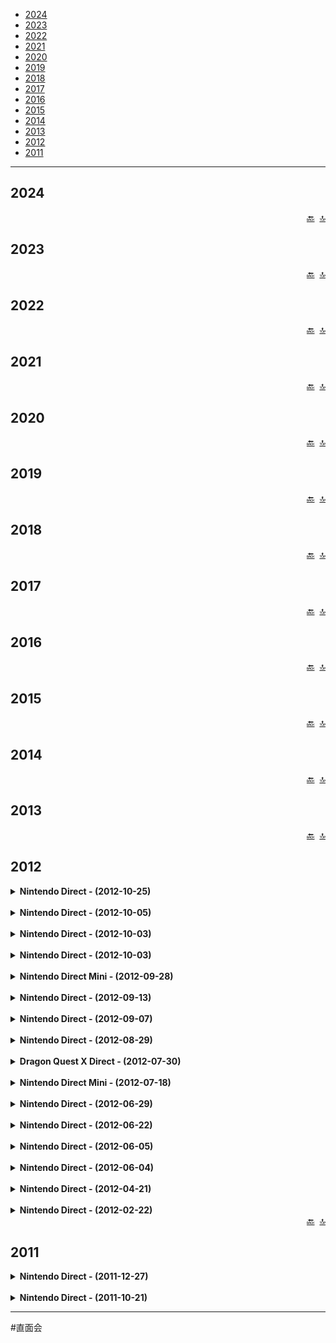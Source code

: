 - [2024](#2024)
- [2023](#2023)
- [2022](#2022)
- [2021](#2021)
- [2020](#2020)
- [2019](#2019)
- [2018](#2018)
- [2017](#2017)
- [2016](#2016)
- [2015](#2015)
- [2014](#2014)
- [2013](#2013)
- [2012](#2012)
- [2011](#2011)

---

## 2024

<div dir="rtl"><a href="#">🔝</a>&nbsp;&nbsp;<a href="#file-nintendo-direct-md">🔙</a></div>

## 2023

<div dir="rtl"><a href="#">🔝</a>&nbsp;&nbsp;<a href="#file-nintendo-direct-md">🔙</a></div>

## 2022

<div dir="rtl"><a href="#">🔝</a>&nbsp;&nbsp;<a href="#file-nintendo-direct-md">🔙</a></div>

## 2021

<div dir="rtl"><a href="#">🔝</a>&nbsp;&nbsp;<a href="#file-nintendo-direct-md">🔙</a></div>

## 2020

<div dir="rtl"><a href="#">🔝</a>&nbsp;&nbsp;<a href="#file-nintendo-direct-md">🔙</a></div>

## 2019

<div dir="rtl"><a href="#">🔝</a>&nbsp;&nbsp;<a href="#file-nintendo-direct-md">🔙</a></div>

## 2018

<div dir="rtl"><a href="#">🔝</a>&nbsp;&nbsp;<a href="#file-nintendo-direct-md">🔙</a></div>

## 2017

<div dir="rtl"><a href="#">🔝</a>&nbsp;&nbsp;<a href="#file-nintendo-direct-md">🔙</a></div>

## 2016

<div dir="rtl"><a href="#">🔝</a>&nbsp;&nbsp;<a href="#file-nintendo-direct-md">🔙</a></div>

## 2015

<div dir="rtl"><a href="#">🔝</a>&nbsp;&nbsp;<a href="#file-nintendo-direct-md">🔙</a></div>

## 2014

<div dir="rtl"><a href="#">🔝</a>&nbsp;&nbsp;<a href="#file-nintendo-direct-md">🔙</a></div>

## 2013

<div dir="rtl"><a href="#">🔝</a>&nbsp;&nbsp;<a href="#file-nintendo-direct-md">🔙</a></div>

## 2012

<details>
	<summary><b>Nintendo Direct - (2012-10-25)</b></summary>
	<p>2012 年 10 月 25 日，任天堂召开直播会，介绍 3DS 游戏的新消息和已公布的 WiiU 游戏的后续消息。</p>
	<dl>
		<dt>日版标题</dt>
		<dd>Nintendo Direct 2012.10.25 プレゼンテーション映像</dd>
		<dt>美版标题</dt>
		<dd>Nintendo Direct 10.25.12</dd>
		<dt>时间</dt>
		<dd>2012 年 10 月 25 日 东京时间 20 点</dd>
		<dt>播放地区</dt>
		<dd>
			<ul>
				<li>日本</li>
				<li>北美</li>
			</ul>
		</dd>
		<dt>主持人</dt>
		<dd>岩田聪</dd>
		<dt>其他人员</dt>
		<dd>
			<ol>
				<li>巧舟</li>
				<li>齐藤阳介</li>
				<li>辻本良三</li>
			</ol>
		</dd>
		<dt>主要内容</dt>
		<dd>
			<ol>
				<li>大合奏乐团兄弟 P</li>
				<li>新超级马力欧兄弟 2</li>
				<li>来吧 动物森友会</li>
				<li>终极军团</li>
				<li>宝可梦不可思议的迷宫 极大之门与无限迷宫</li>
				<li>雷顿教授 VS 逆转裁判</li>
				<li>纸片马力欧 超级贴纸</li>
				<li>勇者斗恶龙 10</li>
				<li>怪物猎人 3G HD</li>
				<li>路易吉洋馆 2</li>
			</ol>
		</dd>
		<dt>备注</dt>
		<dd>日版直播会与美版直播会有较大差异。</dd>
	</dl>
</details>

<br />

<details>
	<summary><b>Nintendo Direct - (2012-10-05)</b></summary>
	<p>2012 年 10 月 5 日，任天堂第一次召开动物森友会直播会，介绍 3DS 游戏《来吧 动物森友会》的消息。</p>
	<dl>
		<dt>日版标题</dt>
		<dd>とびだせ どうぶつの森 Direct 2012.10.5</dd>
		<dt>时间</dt>
		<dd>2012 年 10 月 5 日 东京时间 20 点</dd>
		<dt>播放地区</dt>
		<dd>日本</dd>
		<dt>主持人</dt>
		<dd>岩田聪</dd>
		<dt>其他人员</dt>
		<ul>
			<li>江口胜也</li>
			<li>京极绫</li>
			<li>毛吕功</li>
			<li>保坂有纱</li>
			<li>高桥幸嗣</li>
			<li>户高一生</li>
		</ul>
		<dt>主要内容</dt>
		<dd>《来吧 动物森友会》场景、家居设计、音乐、多人模式等。</dd>
		<dt>备注</dt>
		<dd>任天堂第一次动物森友会直播会。</dd>
	</dl>
</details>

<br />

<details>
	<summary><b>Nintendo Direct - (2012-10-03)</b></summary>
	<p>2012 年 10 月 3 日，任天堂召开迷你直播会，介绍任天堂 3DS LL 的消息。</p>
	<dl>
		<dt>日版标题</dt>
		<dd>ちょっと Nintendo Direct ニンテンドー 3DS LL 2012.10.3</dd>
		<dt>时间</dt>
		<dd>2012 年 10 月 3 日 东京时间 10 点</dd>
		<dt>播放地区</dt>
		<dd>日本</dd>
		<dt>主持人</dt>
		<dd>岩田聪</dd>
	</dl>
</details>

<br />

<details>
	<summary><b>Nintendo Direct - (2012-10-03)</b></summary>
	<dl>
		<dt>日版标题</dt>
		<dd>ちょっと Nintendo Direct ニンテンドー e ショップ 2012.10.3</dd>
		<dt>时间</dt>
		<dd>2012 年 10 月 3 日 东京时间 10 点</dd>
		<dt>播放地区</dt>
		<dd>日本</dd>
		<dt>主持人</dt>
		<dd>岩田聪</dd>
		<dt>备注</dt>
		<dd>任天堂 e 商店在 2011 年 6 月 7 日开始服务，可以下载 DLC 或试玩版；2012 年 7 月 28 日开始提供软件的下载版。</dd>
	</dl>
</details>

<br />

<details>
	<summary><b>Nintendo Direct Mini - (2012-09-28)</b></summary>
	<p>2012 年 9 月 28 日，任天堂召开迷你直播会，介绍 3DS 游戏《新超级马力欧兄弟 2》的消息。</p>
	<dl>
		<dt>日版标题</dt>
		<dd>ちょっと Nintendo Direct New スーパーマリオブラザーズ 2 2012.9.28</dd>
		<dt>美版标题</dt>
		<dd>Nintendo Direct Mini</dd>
		<dt>时间</dt>
		<dd>2012 年 9 月 28 日 东京时间 12 点</dd>
		<dt>播放地区</dt>
		<dd>
			<ul>
				<li>日本</li>
				<li>北美</li>
				<li>欧洲</li>
			</ul>
		</dd>
		<dt>主持人</dt>
		<dd>岩田聪</dd>
		<dt>主要内容</dt>
		<dd>新超级马力欧兄弟 2</dd>
		<dt>备注</dt>
		<dd>这次任天堂直播会并非同步进行，美国、欧洲任天堂在 2012 年 10 月 2 日举行该迷你直播会。</dd>
	</dl>
</details>

<br />

<details>
	<summary><b>Nintendo Direct - (2012-09-13)</b></summary>
	<p>2012 年 9 月 13 日，任天堂召开 Wii U 直播会，介绍 Wii U 游戏的消息。</p>
	<dl>
		<dt>日版标题</dt>
		<dd>Nintendo Direct Wii U Preview プレゼンテーション映像</dd>
		<dt>美版标题</dt>
		<dd>Wii U Preview Presentation</dd>
		<dt>时间</dt>
		<dd>2012 年 9 月 13 日 东京时间 23 点</dd>
		<dt>播放地区</dt>
		<dd>
			<ul>
				<li>日本</li>
				<li>北美</li>
				<li>欧洲</li>
			</ul>
		</dd>
		<dt>主持人</dt>
		<dd>岩田聪</dd>
		<dt>其他人员</dt>
		<dd>迈克尔·安塞尔</dd>
		<dt>主要内容</dt>
		<dd>
			<ol>
				<li>新超级马力欧兄弟 U</li>
				<li>任天堂乐园</li>
				<li>瓦力欧游戏</li>
				<li>无双大蛇 2 超越</li>
				<li>铁拳 TT2</li>
				<li>僵尸 U</li>
				<li>刺客信条 3</li>
				<li>雷曼传奇</li>
				<li>蝙蝠侠 阿甘之城</li>
				<li>质量效应 3 特别版</li>
				<li>FIFA 13</li>
				<li>神奇 101</li>
				<li>蓓优妮塔 2</li>
			</ol>
		</dd>
		<dt>备注</dt>
		<dd>日版直播会与美版直播会有较大差异。</dd>
	</dl>
</details>

<br />

<details>
	<summary><b>Nintendo Direct - (2012-09-07)</b></summary>
	<p>2012年9月7日，任天堂召开迷你直播会，介绍3DS游戏《突破极限脑的5分钟魔鬼锻炼》的消息。</p>
	<dl>
		<dt>日版标题</dt>
		<dd>ちょっと Nintendo Direct ものすごく脳を鍛える5分間の鬼トレーニング 2012.9.7</dd>
		<dt>时间</dt>
		<dd>2012 年 9 月 7 日 东京时间 15 点</dd>
		<dt>播放地区</dt>
		<dd>日本</dd>
		<dt>主持人</dt>
		<dd>岩田聪</dd>
		<dt>其他人员</dt>
		<dd>
			<ul>
				<li>菅广文</li>
				<li>宇治原史规</li>
			</ul>
		</dd>
	</dl>
</details>

<br />

<details>
	<summary><b>Nintendo Direct - (2012-08-29)</b></summary>
	<p>2012 年 8 月 29 日，任天堂召开直播会，介绍关于 Wii 和 3DS 游戏的消息。</p>
	<dl>
		<dt>日版标题</dt>
		<dd>Nintendo Direct 2012.8.29 プレゼンテーション映像</dd>
		<dt>时间</dt>
		<dd>2012 年 8 月 29 日 东京时间 20 点</dd>
		<dt>播放地区</dt>
		<dd>日本</dd>
		<dt>主持人</dt>
		<dd>岩田聪</dd>
		<dt>其他人员</dt>
		<dd>
			<ul>
				<li>日野晃博</li>
				<li>天野裕介</li>
				<li>楳图一雄</li>
				<li>山名学</li>
			</ul>
		</dd>
		<dt>主要内容</dt>
		<dd>
			<ul>
				<li>新超级马力欧兄弟 2</li>
				<li>勇气默示录</li>
				<li>雷顿教授与超文明 A 的遗产</li>
				<li>新绘心教室</li>
				<li>来吧 动物森友会</li>
				<li>纸片马力欧 超级贴纸</li>
				<li>电波人的 RPG 2</li>
			</ul>
		</dd>
		<dt>备注</dt>
		<dd>
			<p>日版直播会结束后，有新超级马力欧兄弟 2 介绍视频、勇气默示录映像、楳图一雄体验新绘心教室、社长问讯 电波人的 RPG 2。</p>
		</dd>
	</dl>
</details>

<br />

<details>
	<summary><b>Dragon Quest X Direct - (2012-07-30)</b></summary>
	<p>2012年7月30日，任天堂召开勇者斗恶龙10直播会，介绍Wii游戏《勇者斗恶龙10》的消息。</p>
	<dl>
		<dt>日版标题</dt>
		<dd>ドラゴンクエストX Direct 2012.7.30</dd>
		<dt>时间</dt>
		<dd>2012 年 7 月 30 日 东京时间 20 点</dd>
		<dt>播放地区</dt>
		<dd>日本</dd>
		<dt>主持人</dt>
		<dd>岩田聪</dd>
		<dt>其他人员</dt>
		<dd>
			<ul>
				<li>堀井雄二</li>
				<li>藤泽仁</li>
				<li>齐藤阳介</li>
			</ul>
		</dd>
	</dl>
</details>

<br />

<details>
	<summary><b>Nintendo Direct Mini - (2012-07-18)</b></summary>
	<p>2012 年 7 月 18 日，任天堂召开迷你直播会，介绍 3DS 游戏《突破极限脑的 5 分钟魔鬼锻炼》的消息。</p>
	<dl>
		<dt>日版标题</dt>
		<dd>ちょっと Nintendo Direct ものすごく脳を鍛える5分間の鬼トレーニング 2012.7.18</dd>
		<dt>时间</dt>
		<dd>2012 年 7 月 18 日 东京时间 19 点</dd>
		<dt>播放地区</dt>
		<dd>日本</dd>
		<dt>主持人</dt>
		<dd>岩田聪</dd>
		<dt>其他人员</dt>
		<dd>川岛隆太</dd>
		<dt>主要内容</dt>
		<dd>突破极限脑的 5 分钟魔鬼锻炼</dd>
		<dt>备注</dt>
		<dd>任天堂直播会首次采用迷你直播会的形式。2012年7月17日，任天堂在 Youtube 开设任天堂直播会频道，此后开始在 Youtube 播出直播会。</dd>
	</dl>
</details>

<br />

<details>
	<summary><b>Nintendo Direct - (2012-06-29)</b></summary>
	<p>2012年6月29日，任天堂召开快乐足球直播会，介绍3DS游戏《口袋足球联赛 快乐足球》的消息。</p>
	<dl>
		<dt>日版标题</dt>
		<dd>ポケットサッカーリーグ カルチョビット Direct 2012.6.29</dd>
		<dt>时间</dt>
		<dd>2012 年 6 月 29 日 东京时间 20 点</dd>
		<dt>播放地区</dt>
		<dd>日本</dd>
		<dt>主持人</dt>
		<dd>岩田聪</dd>
		<dt>其他人员</dt>
		<dd>
			<ul>
				<li>博多华丸</li>
				<li>博多大吉</li>
				<li>杉本大地</li>
				<li>久保裕也</li>
				<li>西野朗</li>
			</ul>
		</dd>
		<dt>主要内容</dt>
		<dd>口袋足球联赛 快乐足球</dd>
		<dt>备注</dt>
		<dd>任天堂直播会首次采用一场只介绍一个游戏的形式。直播会中久保裕也选手在 2016 年到 2018 年代表日本国家队出场，西野朗教练在 2018 年俄罗斯世界杯期间担任日本国家队主教练。</dd>
	</dl>
</details>

<br />

<details>
	<summary><b>Nintendo Direct - (2012-06-22)</b></summary>
	<p>2012 年 6 月 22 日，任天堂召开直播会，介绍 3DS 软件的消息。</p>
	<dl>
		<dt>日版标题</dt>
		<dd>Nintendo Direct 2012.6.22 プレゼンテーション映像</dd>
		<dt>美版标题</dt>
		<dd>Nintendo Direct 6.21.2012</dd>
		<dt>时间</dt>
		<dd>2012 年 6 月 22 日 东京时间 12 点</dd>
		<dt>播放地区</dt>
		<ul>
			<li>日本</li>
			<li>北美</li>
			<li>欧洲</li>
		</ul>
		<dt>主持人</dt>
		<dd>岩田聪</dd>
		<dt>其他人员</dt>
		<dd>
			<ul>
				<li>有野晋哉</li>
				<li>对战卡牌子</li>
			</ul>
		</dd>
		<dt>主要内容</dt>
		<dd>
			<ol>
				<li>零 真红之蝶</li>
				<li>勇者斗恶龙 10</li>
				<li>宝可梦 黑 2/白 2</li>
				<li>对战卡牌</li>
				<li>快乐足球</li>
				<li>新超级马力欧兄弟 2</li>
				<li>脑锻炼魔鬼特训</li>
				<li>3DS LL</li>
				<li>新绘心教室</li>
				<li>来吧 动物森友会</li>
			</ol>
		</dd>
		<dt>备注</dt>
		<dd>日版直播会结束后，有勇者斗恶龙 10 介绍视频、零 真红之蝶体验映像、游戏中心 CX 有野的挑战 星之卡比 20 周年特别收藏版篇、马力欧艺人挑战新超马兄弟 2。日版直播会与美版直播会有较大差异。</dd>
	</dl>
</details>

<br />

<details>
	<summary><b>Nintendo Direct - (2012-06-05)</b></summary>
	<p>2012 年 6 月 5 日，任天堂召开 E3 发布会，介绍 Wii U 的硬件及面向美国的任天堂与第三方的软件。</p>
	<dl>
		<dt>日版标题</dt>
		<dd>任天堂 E3 2012 プレゼンテーション映像</dd>
		<dt>美版标题</dt>
		<dd>Nintendo All-Access Presentation @ E3 2012</dd>
		<dt>时间地点</dt>
		<dd>2012 年 6 月 5 日 当地时间 9 点 美国洛杉矶 诺基亚剧院</dd>
		<dt>主持人</dt>
		<dd>雷吉</dd>
		<dt>其他人员</dt>
		<dd>
			<ul>
				<li>宫本茂</li>
				<li>马丁·特朗布莱</li>
				<li>科特·莫菲特</li>
				<li>伊维斯·吉尔莫特</li>
				<li>江口胜也</li>
			</ul>
		</dd>
		<dt>主要内容</dt>
		<dd>
			<ol>
				<li>皮克敏 3</li>
				<li>新超级马力欧兄弟 U</li>
				<li>蝙蝠侠 阿甘之城</li>
				<li>Wii fit U</li>
				<li>新超级马力欧兄弟 2</li>
				<li>纸片马力欧 超级贴纸</li>
				<li>路易吉洋馆 2</li>
				<li>乐高都市 卧底风云</li>
				<li>舞力全开 4</li>
				<li>任天堂大陆</li>
			</ol>
		</dd>
		<dt>备注</dt>
		<dd>E3 发布会结束后，日本任天堂又播出了岩田聪介绍 Wii U 游戏的视频。</dd>
	</dl>
</details>

<br />

<details>
	<summary><b>Nintendo Direct - (2012-06-04)</b></summary>
	<p>2012 年 6 月 4 日，任天堂召开 E3 展前直播会，介绍有关 Wii U 的最新消息。</p>
	<dl>
		<dt>日版标题</dt>
		<dd>Nintendo Direct Pre E3 プレゼンテーション映像</dd>
		<dt>美版标题</dt>
		<dd>Nintendo Direct Pre E3 2012</dd>
		<dt>时间</dt>
		<dd>2012 年 6 月 4 日 东京时间 7 点</dd>
		<dt>播放地区</dt>
		<ul>
			<li>日本</li>
			<li>北美</li>
			<li>欧洲</li>
		</ul>
		<dt>主持人</dt>
		<dd>岩田聪</dd>
		<dt>主要内容</dt>
		<dd>
			<ul>
				<li>Wii U GamePad</li>
				<li>Miiverse</li>
			</ul>
		</dd>
	</dl>
</details>

<br />

<details>
	<summary><b>Nintendo Direct - (2012-04-21)</b></summary>
	<p>2012 年 4 月 21 日，任天堂召开直播会，介绍任天堂平台将发售游戏的最新消息。</p>
	<dl>
		<dt>日版标题</dt>
		<dd>Nintendo Direct 2012.4.21 プレゼンテーション映像</dd>
		<dt>时间</dt>
		<dd>2012 年 4 月 21 日 东京时间 12 点</dd>
		<dt>播放地区</dt>
		<dd>
			<ul>
				<li>日本</li>
				<li>欧洲</li>
			</ul>
		</dd>
		<dt>主持人</dt>
		<dd>岩田聪</dd>
		<dt>主要内容</dt>
		<dd>
			<ol>
				<li>宝可梦 黑 2/白 2</li>
				<li>世界树迷宫 4 传承的巨神</li>
				<li>交叉领域计划</li>
				<li>马力欧网球 OPEN</li>
				<li>新光神话 帕露蒂娜之镜</li>
				<li>火焰纹章 觉醒</li>
			</ol>
		</dd>
		<dt>备注</dt>
		<dd>日版直播会结束后，有世界树迷宫 4 传承的巨神、卡片召唤师和新光神话 帕露蒂娜之镜的介绍视频。</dd>
	</dl>
</details>

<br />

<details>
	<summary><b>Nintendo Direct - (2012-02-22)</b></summary>
	<p>2012 年 2 月 22 日，任天堂召开直播会，介绍任天堂平台将发售游戏的最新消息。</p>
	<dl>
		<dt>日版标题</dt>
		<dd>Nintendo Direct 2012.2.22 プレゼンテーション映像</dd>
		<dt>美版标题</dt>
		<dd>Nintendo Direct 2.22.2012 - Reggie Fils-Aime Presents Nintendo Updates</dd>
	 	<dt>时间</dt>
		<dd>2012 年 2 月 22 日 东京时间 20 点</dd>
		<dt>播放地区</dt>
		<dd>
			<ul>
				<li>日本</li>
				<li>北美</li>
				<li>欧洲</li>
			</ul>
		</dd>
		<dt>主持人</dt>
		<dd>岩田聪</dd>
		<dt>其他人员</dt>
		<dd>有野晋哉</dd>
		<dt>主要内容</dt>
		<dd>
			<ol>
				<li>新光神话 帕露蒂娜之镜</li>
				<li>火焰纹章 觉醒</li>
				<li>宝可梦＋信长的野望</li>
				<li>马力欧网球 OPEN</li>
				<li>零 真红之蝶</li>
				<li>世界树迷宫 4 传承的巨神</li>
			</ol>
		</dd>
		<dt>备注</dt>
		<dd>日版直播会结束后，有王国之心 3D 介绍视频、游戏中心 CX 有野的挑战 3DSVC 篇。日版直播会与美版直播会有较大差异。</dd>
	</dl>
</details>

<div dir="rtl"><a href="#">🔝</a>&nbsp;&nbsp;<a href="#file-nintendo-direct-md">🔙</a></div>

## 2011

<details>
	<summary><b>Nintendo Direct - (2011-12-27)</b></summary>
	<p>2011 年 12 月 27 日，任天堂召开第二次直播会，介绍任天堂平台 2012 年 3 月前发售游戏的最新消息。</p>
	<dl>
		<dt>日版标题</dt>
		<dd>Nintendo Direct 2011.12.27 プレゼンテーション映像</dd>
		<dt>时间</dt>
		<dd>2011 年 12 月 27 日 东京时间 12 点</dd>
		<dt>播放地区</dt>
		<dd>日本</dd>
		<dt>主持人</dt>
		<dd>岩田聪</dd>
		<dt>其他人员</dt>
		<dd>
			<ol>
				<li>坂本贺勇</li>
				<li>内田明理</li>
				<li>伊藤博之</li>
				<li>辻本良三</li>
				<li>井上聪</li>
			</ol>
		</dd>
		<dt>主要内容</dt>
		<dd>
			<ol>
				<li>马力欧与索尼克在伦敦奥运会</li>
				<li>新光神话 帕露蒂娜之镜</li>
				<li>生化危机 启示录</li>
				<li>新爱相随</li>
				<li>真三国无双 VS</li>
				<li>火焰纹章 觉醒</li>
			</ol>
		</dd>
		<dt>备注</dt>
		<dd>日版直播会结束后，有岩田聪体验新爱相随、初音未来与明日之星 未来计划介绍视频、怪物猎人 3G 座谈会。</dd>
	</dl>
</details>

<br />

<details>
	<summary><b>Nintendo Direct - (2011-10-21)</b></summary>
	<p>2011 年 10 月 21 日，任天堂召开第一次直播会，由岩田聪社长主持，介绍 2011 年 9 月发布会未公布的 3DS 的最新消息。</p>
	<dl>
		<dt>日版标题</dt>
		<dd>Nintendo Direct 2011.10.21 プレゼンテーション映像</dd>
		<dt>美版标题</dt>
		<dd>Nintendo Direct 10.21.2011 - Reggie Fils-Aime Presents Nintendo Updates</dd>
		<dt>时间</dt>
		<dd>2011 年 10 月 21 日 东京时间 20 点</dd>
		<dt>地区</dt>
		<dd>日本、北美</dd>
		<dt>主持人</dt>
		<dd>岩田聪</dd>
		<dt>其他人员</dt>
		<dd>绀野秀树</dd>
		<dt>主要内容</dt>
		<dd>
			<ol>
				<li>3DS 系统更新</li>
				<li>马力欧卡丁车 7</li>
				<li>王国之心 3D</li>
				<li>牧场物语 起源的大地</li>
				<li>符文工厂 4</li>
				<li>超级马力欧 3D 乐园</li>
				<li>怪物猎人 3G</li>
			</ol>
		</dd>
		<dt>备注</dt>
		<dd>此为任天堂第一次的直播会。日版直播会结束后，有马力欧卡丁车 7、落石 3D 和绘图生活的社长问讯，以及怪物猎人 3G 狩猎入门。日版直播会与美版直播会有较大差异。</dd>
	</dl>
</details>

---

#直面会
